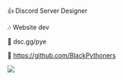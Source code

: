 👍 Discord Server Designer

🎶 Website dev

🎉 dsc.gg/pye

🎩 https://github.com/BlackPythoners

![](https://img.shields.io/badge/casallo-in%20github-orange)
